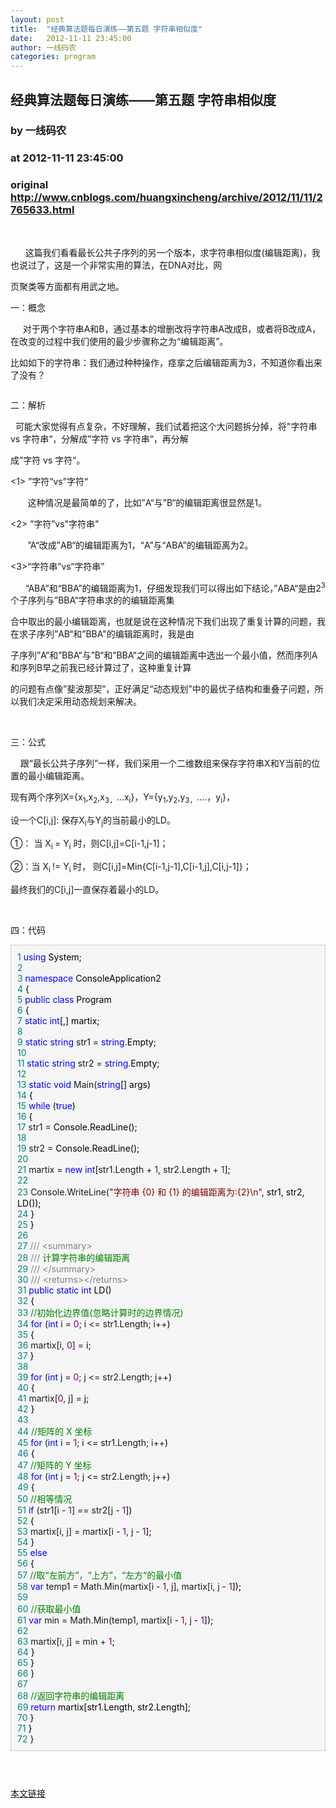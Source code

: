```yaml
---
layout: post
title:  "经典算法题每日演练——第五题 字符串相似度"
date:   2012-11-11 23:45:00
author: 一线码农
categories: program
---
```


## 经典算法题每日演练——第五题 字符串相似度
### by 一线码农
### at 2012-11-11 23:45:00
### original <http://www.cnblogs.com/huangxincheng/archive/2012/11/11/2765633.html>

<p> </p><p>      这篇我们看看最长公共子序列的另一个版本，求字符串相似度(编辑距离)，我也说过了，这是一个非常实用的算法，在DNA对比，网</p><p>页聚类等方面都有用武之地。</p><p>一：概念</p><p>     对于两个字符串A和B，通过基本的增删改将字符串A改成B，或者将B改成A，在改变的过程中我们使用的最少步骤称之为“编辑距离”。</p><p>比如如下的字符串：我们通过种种操作，痉挛之后编辑距离为3，不知道你看出来了没有？</p><p><img src="http://pic002.cnblogs.com/images/2012/214741/2012111122013292.png" alt=""></p><p>二：解析</p><p>  可能大家觉得有点复杂，不好理解，我们试着把这个大问题拆分掉，将&quot;字符串 vs 字符串“，分解成”字符 vs 字符串“，再分解</p><p>成”字符 vs 字符“。</p><p>&lt;1&gt; ”字符“vs”字符“</p><p>       这种情况是最简单的了，比如”A“与”B“的编辑距离很显然是1。</p><p>&lt;2&gt; ”字符”vs&quot;字符串&quot;</p><p>       ”A“改成”AB“的编辑距离为1，“A”与“ABA”的编辑距离为2。</p><p>&lt;3&gt;“字符串”vs“字符串”</p><p>      “ABA”和“BBA”的编辑距离为1，仔细发现我们可以得出如下结论，”ABA“是由2<sup>3</sup>个子序列与”BBA“字符串求的的编辑距离集</p><p>合中取出的最小编辑距离，也就是说在这种情况下我们出现了重复计算的问题，我在求子序列”AB“和”BBA&quot;的编辑距离时，我是由</p><p>子序列”A“和”BBA“与”B“和”BBA“之间的编辑距离中选出一个最小值，然而序列A和序列B早之前我已经计算过了，这种重复计算</p><p>的问题有点像”斐波那契”，正好满足“动态规划”中的最优子结构和重叠子问题，所以我们决定采用动态规划来解决。</p><p> </p><p>三：公式</p><p>    跟“最长公共子序列”一样，我们采用一个二维数组来保存字符串X和Y当前的位置的最小编辑距离。</p><p>现有两个序列X={x<sub>1</sub>,x<sub>2</sub>,x<sub>3，</sub>...x<sub>i</sub>}，Y={y<sub>1</sub>,y<sub>2</sub>,y<sub>3，</sub>....，y<sub>i</sub>}，</p><p>设一个C[i,j]: 保存X<sub>i</sub>与Y<sub>j</sub>的当前最小的LD。</p><p>①： 当 X<sub>i </sub>= Y<sub>i</sub> 时，则C[i,j]=C[i-1,j-1]；</p><p>②：当 X<sub>i </sub>!= Y<sub>i </sub>时， 则C[i,j]=Min{C[i-1,j-1],C[i-1,j],C[i,j-1]}；</p><p>最终我们的C[i,j]一直保存着最小的LD。</p><p> </p><p>四：代码</p><div style="background-color:#f5f5f5;border:1px solid #cccccc;padding:10px"><span style="color:#008080"> 1</span> <span style="color:#0000ff">using</span><span style="color:#000000"> System;<br></span><span style="color:#008080"> 2</span> <br><span style="color:#008080"> 3</span> <span style="color:#0000ff">namespace</span><span style="color:#000000"> ConsoleApplication2<br></span><span style="color:#008080"> 4</span> <span style="color:#000000">{<br></span><span style="color:#008080"> 5</span>     <span style="color:#0000ff">public</span> <span style="color:#0000ff">class</span><span style="color:#000000"> Program<br></span><span style="color:#008080"> 6</span> <span style="color:#000000">    {<br></span><span style="color:#008080"> 7</span>         <span style="color:#0000ff">static</span> <span style="color:#0000ff">int</span><span style="color:#000000">[,] martix;<br></span><span style="color:#008080"> 8</span> <br><span style="color:#008080"> 9</span>         <span style="color:#0000ff">static</span> <span style="color:#0000ff">string</span> str1 = <span style="color:#0000ff">string</span><span style="color:#000000">.Empty;<br></span><span style="color:#008080">10</span> <br><span style="color:#008080">11</span>         <span style="color:#0000ff">static</span> <span style="color:#0000ff">string</span> str2 = <span style="color:#0000ff">string</span><span style="color:#000000">.Empty;<br></span><span style="color:#008080">12</span> <br><span style="color:#008080">13</span>         <span style="color:#0000ff">static</span> <span style="color:#0000ff">void</span> Main(<span style="color:#0000ff">string</span><span style="color:#000000">[] args)<br></span><span style="color:#008080">14</span> <span style="color:#000000">        {<br></span><span style="color:#008080">15</span>             <span style="color:#0000ff">while</span> (<span style="color:#0000ff">true</span><span style="color:#000000">)<br></span><span style="color:#008080">16</span> <span style="color:#000000">            {<br></span><span style="color:#008080">17</span>                 str1 =<span style="color:#000000"> Console.ReadLine();<br></span><span style="color:#008080">18</span> <br><span style="color:#008080">19</span>                 str2 =<span style="color:#000000"> Console.ReadLine();<br></span><span style="color:#008080">20</span> <br><span style="color:#008080">21</span>                 martix = <span style="color:#0000ff">new</span> <span style="color:#0000ff">int</span>[str1.Length + <span style="color:#800080">1</span>, str2.Length + <span style="color:#800080">1</span><span style="color:#000000">];<br></span><span style="color:#008080">22</span> <br><span style="color:#008080">23</span>                 Console.WriteLine(<span style="color:#800000">"</span><span style="color:#800000">字符串 {0} 和 {1} 的编辑距离为:{2}\n</span><span style="color:#800000">"</span><span style="color:#000000">, str1, str2, LD());<br></span><span style="color:#008080">24</span> <span style="color:#000000">            }<br></span><span style="color:#008080">25</span> <span style="color:#000000">        }<br></span><span style="color:#008080">26</span> <br><span style="color:#008080">27</span>         <span style="color:#808080">///</span> <span style="color:#808080">&lt;summary&gt;</span><br><span style="color:#008080">28</span>         <span style="color:#808080">///</span><span style="color:#008000"> 计算字符串的编辑距离<br></span><span style="color:#008080">29</span>         <span style="color:#808080">///</span> <span style="color:#808080">&lt;/summary&gt;</span><br><span style="color:#008080">30</span>         <span style="color:#808080">///</span> <span style="color:#808080">&lt;returns&gt;&lt;/returns&gt;</span><br><span style="color:#008080">31</span>         <span style="color:#0000ff">public</span> <span style="color:#0000ff">static</span> <span style="color:#0000ff">int</span><span style="color:#000000"> LD()<br></span><span style="color:#008080">32</span> <span style="color:#000000">        {<br></span><span style="color:#008080">33</span>             <span style="color:#008000">//</span><span style="color:#008000">初始化边界值(忽略计算时的边界情况)</span><br><span style="color:#008080">34</span>             <span style="color:#0000ff">for</span> (<span style="color:#0000ff">int</span> i = <span style="color:#800080">0</span>; i &lt;= str1.Length; i++<span style="color:#000000">)<br></span><span style="color:#008080">35</span> <span style="color:#000000">            {<br></span><span style="color:#008080">36</span>                 martix[i, <span style="color:#800080">0</span>] =<span style="color:#000000"> i;<br></span><span style="color:#008080">37</span> <span style="color:#000000">            }<br></span><span style="color:#008080">38</span> <br><span style="color:#008080">39</span>             <span style="color:#0000ff">for</span> (<span style="color:#0000ff">int</span> j = <span style="color:#800080">0</span>; j &lt;= str2.Length; j++<span style="color:#000000">)<br></span><span style="color:#008080">40</span> <span style="color:#000000">            {<br></span><span style="color:#008080">41</span>                 martix[<span style="color:#800080">0</span>, j] =<span style="color:#000000"> j;<br></span><span style="color:#008080">42</span> <span style="color:#000000">            }<br></span><span style="color:#008080">43</span> <br><span style="color:#008080">44</span>             <span style="color:#008000">//</span><span style="color:#008000">矩阵的 X 坐标</span><br><span style="color:#008080">45</span>             <span style="color:#0000ff">for</span> (<span style="color:#0000ff">int</span> i = <span style="color:#800080">1</span>; i &lt;= str1.Length; i++<span style="color:#000000">)<br></span><span style="color:#008080">46</span> <span style="color:#000000">            {<br></span><span style="color:#008080">47</span>                 <span style="color:#008000">//</span><span style="color:#008000">矩阵的 Y 坐标</span><br><span style="color:#008080">48</span>                 <span style="color:#0000ff">for</span> (<span style="color:#0000ff">int</span> j = <span style="color:#800080">1</span>; j &lt;= str2.Length; j++<span style="color:#000000">)<br></span><span style="color:#008080">49</span> <span style="color:#000000">                {<br></span><span style="color:#008080">50</span>                     <span style="color:#008000">//</span><span style="color:#008000">相等情况</span><br><span style="color:#008080">51</span>                     <span style="color:#0000ff">if</span> (str1[i - <span style="color:#800080">1</span>] == str2[j - <span style="color:#800080">1</span><span style="color:#000000">])<br></span><span style="color:#008080">52</span> <span style="color:#000000">                    {<br></span><span style="color:#008080">53</span>                         martix[i, j] = martix[i - <span style="color:#800080">1</span>, j - <span style="color:#800080">1</span><span style="color:#000000">];<br></span><span style="color:#008080">54</span> <span style="color:#000000">                    }<br></span><span style="color:#008080">55</span>                     <span style="color:#0000ff">else</span><br><span style="color:#008080">56</span> <span style="color:#000000">                    {<br></span><span style="color:#008080">57</span>                         <span style="color:#008000">//</span><span style="color:#008000">取“左前方”，“上方”，“左方“的最小值</span><br><span style="color:#008080">58</span>                         <span style="color:#0000ff">var</span> temp1 = Math.Min(martix[i - <span style="color:#800080">1</span>, j], martix[i, j - <span style="color:#800080">1</span><span style="color:#000000">]);<br></span><span style="color:#008080">59</span> <br><span style="color:#008080">60</span>                         <span style="color:#008000">//</span><span style="color:#008000">获取最小值</span><br><span style="color:#008080">61</span>                         <span style="color:#0000ff">var</span> min = Math.Min(temp1, martix[i - <span style="color:#800080">1</span>, j - <span style="color:#800080">1</span><span style="color:#000000">]);<br></span><span style="color:#008080">62</span> <br><span style="color:#008080">63</span>                         martix[i, j] = min + <span style="color:#800080">1</span><span style="color:#000000">;<br></span><span style="color:#008080">64</span> <span style="color:#000000">                    }<br></span><span style="color:#008080">65</span> <span style="color:#000000">                }<br></span><span style="color:#008080">66</span> <span style="color:#000000">            }<br></span><span style="color:#008080">67</span> <br><span style="color:#008080">68</span>             <span style="color:#008000">//</span><span style="color:#008000">返回字符串的编辑距离</span><br><span style="color:#008080">69</span>             <span style="color:#0000ff">return</span><span style="color:#000000"> martix[str1.Length, str2.Length];<br></span><span style="color:#008080">70</span> <span style="color:#000000">        }<br></span><span style="color:#008080">71</span> <span style="color:#000000">    }<br></span><span style="color:#008080">72</span> }</div><p><img src="http://pic002.cnblogs.com/images/2012/214741/2012111123291224.png" alt=""></p><p><img src="http://pic002.cnblogs.com/images/2012/214741/2012111123401124.png" alt=""></p><img src="http://www.cnblogs.com/huangxincheng/aggbug/2765633.html?type=1" width="1" height="1" alt=""><p><a href="http://www.cnblogs.com/huangxincheng/archive/2012/11/11/2765633.html">本文链接</a></p>